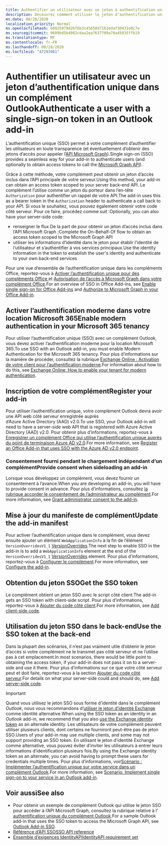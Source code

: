 ```yaml
---
title: Authentifier un utilisateur avec un jeton à authentification unique
description: Découvrez comment utiliser le jeton d’authentification unique fourni par un complément Outlook pour implémenter l’authentification unique (SSO) sur votre service.
ms.date: 08/20/2020
localization_priority: Normal
ms.openlocfilehash: e0925979d26f6b3145658d71b1edaf30431e0c7e
ms.sourcegitcommit: 9609bd5b4982cdaa2ea7637709a78a45835ffb19
ms.translationtype: MT
ms.contentlocale: fr-FR
ms.lasthandoff: 08/28/2020
ms.locfileid: "47293981"
---
```

# <a name="authenticate-a-user-with-a-single-sign-on-token-in-an-outlook-add-in"></a><span data-ttu-id="6fa9d-103">Authentifier un utilisateur avec un jeton d’authentification unique dans un complément Outlook</span><span class="sxs-lookup"><span data-stu-id="6fa9d-103">Authenticate a user with a single-sign-on token in an Outlook add-in</span></span>

<span data-ttu-id="6fa9d-104">L’authentification unique (SSO) permet à votre complément d’authentifier les utilisateurs en toute transparence (et éventuellement d’obtenir des jetons d’accès pour appeler l’[API Microsoft Graph](/graph/overview)).</span><span class="sxs-lookup"><span data-stu-id="6fa9d-104">Single sign-on (SSO) provides a seamless way for your add-in to authenticate users (and optionally to obtain access tokens to call the [Microsoft Graph API](/graph/overview)).</span></span>

<span data-ttu-id="6fa9d-105">Grâce à cette méthode, votre complément peut obtenir un jeton d’accès inclus dans l’API principale de votre serveur.</span><span class="sxs-lookup"><span data-stu-id="6fa9d-105">Using this method, your add-in can obtain an access token scoped to your server back-end API.</span></span> <span data-ttu-id="6fa9d-106">Le complément l’utilise comme un jeton du porteur dans l’en-tête `Authorization` pour authentifier un rappel de votre API.</span><span class="sxs-lookup"><span data-stu-id="6fa9d-106">The add-in uses this as a bearer token in the `Authorization` header to authenticate a call back to your API.</span></span> <span data-ttu-id="6fa9d-107">Si vous le souhaitez, vous pouvez également obtenir votre code côté serveur. Pour ce faire, procédez comme suit :</span><span class="sxs-lookup"><span data-stu-id="6fa9d-107">Optionally, you can also have your server-side code:</span></span>

- <span data-ttu-id="6fa9d-108">renseigner le flux De la part de pour obtenir un jeton d’accès inclus dans l’API Microsoft Graph ;</span><span class="sxs-lookup"><span data-stu-id="6fa9d-108">Complete the On-Behalf-Of flow to obtain an access token scoped to the Microsoft Graph API</span></span>
- <span data-ttu-id="6fa9d-109">utiliser les informations d’identité dans le jeton pour établir l’identité de l’utilisateur et s’authentifier à vos services principaux.</span><span class="sxs-lookup"><span data-stu-id="6fa9d-109">Use the identity information in the token to establish the user's identity and authenticate to your own back-end services</span></span>

<span data-ttu-id="6fa9d-110">Pour une vue d’ensemble de l’authentification unique dans les compléments Office, reportez-vous à [Activer l’authentification unique pour des compléments Office ](../develop/sso-in-office-add-ins.md) et [Autorisation de l’accès à Microsoft Graph dans votre complément Office](../develop/authorize-to-microsoft-graph.md).</span><span class="sxs-lookup"><span data-stu-id="6fa9d-110">For an overview of SSO in Office Add-ins, see [Enable single sign-on for Office Add-ins](../develop/sso-in-office-add-ins.md) and [Authorize to Microsoft Graph in your Office Add-in](../develop/authorize-to-microsoft-graph.md).</span></span>

## <a name="enable-modern-authentication-in-your-microsoft-365-tenancy"></a><span data-ttu-id="6fa9d-111">Activer l’authentification moderne dans votre location Microsoft 365</span><span class="sxs-lookup"><span data-stu-id="6fa9d-111">Enable modern authentication in your Microsoft 365 tenancy</span></span>

<span data-ttu-id="6fa9d-112">Pour utiliser l’authentification unique (SSO) avec un complément Outlook, vous devez activer l’authentification moderne pour la location Microsoft 365.</span><span class="sxs-lookup"><span data-stu-id="6fa9d-112">To use SSO with an Outlook add-in, you must enable Modern Authentication for the Microsoft 365 tenancy.</span></span> <span data-ttu-id="6fa9d-113">Pour plus d’informations sur la manière de procéder, consultez la rubrique [Exchange Online : Activation de votre client pour l’authentification moderne](https://social.technet.microsoft.com/wiki/contents/articles/32711.exchange-online-how-to-enable-your-tenant-for-modern-authentication.aspx).</span><span class="sxs-lookup"><span data-stu-id="6fa9d-113">For information about how to do this, see [Exchange Online: How to enable your tenant for modern authentication](https://social.technet.microsoft.com/wiki/contents/articles/32711.exchange-online-how-to-enable-your-tenant-for-modern-authentication.aspx).</span></span>

## <a name="register-your-add-in"></a><span data-ttu-id="6fa9d-114">Inscription de votre complément</span><span class="sxs-lookup"><span data-stu-id="6fa9d-114">Register your add-in</span></span>

<span data-ttu-id="6fa9d-115">Pour utiliser l’authentification unique, votre complément Outlook devra avoir une API web côté serveur enregistrée auprès d’Azure Active Directory (AAD) v2.0.</span><span class="sxs-lookup"><span data-stu-id="6fa9d-115">To use SSO, your Outlook add-in will need to have a server-side web API that is registered with Azure Active Directory (AAD) v2.0.</span></span> <span data-ttu-id="6fa9d-116">Pour obtenir plus d’informations, reportez-vous à [Enregistrer un complément Office qui utilise l’authentification unique auprès du point de terminaison Azure AD v2.0](../develop/register-sso-add-in-aad-v2.md).</span><span class="sxs-lookup"><span data-stu-id="6fa9d-116">For more information, see [Register an Office Add-in that uses SSO with the Azure AD v2.0 endpoint](../develop/register-sso-add-in-aad-v2.md).</span></span>

### <a name="provide-consent-when-sideloading-an-add-in"></a><span data-ttu-id="6fa9d-117">Consentement fourni pendant le chargement indépendant d’un complément</span><span class="sxs-lookup"><span data-stu-id="6fa9d-117">Provide consent when sideloading an add-in</span></span>

<span data-ttu-id="6fa9d-118">Lorsque vous développez un complément, vous devez fournir un consentement à l’avance.</span><span class="sxs-lookup"><span data-stu-id="6fa9d-118">When you are developing an add-in, you will have to provide consent in advance.</span></span> <span data-ttu-id="6fa9d-119">Pour plus d’informations, consultez [la rubrique accorder le consentement de l’administrateur au complément](../develop/grant-admin-consent-to-an-add-in.md).</span><span class="sxs-lookup"><span data-stu-id="6fa9d-119">For more information, see [Grant administrator consent to the add-in](../develop/grant-admin-consent-to-an-add-in.md).</span></span>

## <a name="update-the-add-in-manifest"></a><span data-ttu-id="6fa9d-120">Mise à jour du manifeste de complément</span><span class="sxs-lookup"><span data-stu-id="6fa9d-120">Update the add-in manifest</span></span>

<span data-ttu-id="6fa9d-121">Pour activer l’authentification unique dans le complément, vous devez ensuite ajouter un élément `WebApplicationInfo` à la fin de l’élément `VersionOverridesV1_1` [VersionOverrides](../reference/manifest/versionoverrides.md).</span><span class="sxs-lookup"><span data-stu-id="6fa9d-121">The next step to enable SSO in the add-in is to add a `WebApplicationInfo` element at the end of the `VersionOverridesV1_1` [VersionOverrides](../reference/manifest/versionoverrides.md) element.</span></span> <span data-ttu-id="6fa9d-122">Pour plus d’informations, reportez-vous à [Configurer le complément](../develop/sso-in-office-add-ins.md#configure-the-add-in).</span><span class="sxs-lookup"><span data-stu-id="6fa9d-122">For more information, see [Configure the add-in](../develop/sso-in-office-add-ins.md#configure-the-add-in).</span></span>

## <a name="get-the-sso-token"></a><span data-ttu-id="6fa9d-123">Obtention du jeton SSO</span><span class="sxs-lookup"><span data-stu-id="6fa9d-123">Get the SSO token</span></span>

<span data-ttu-id="6fa9d-124">Le complément obtient un jeton SSO avec le script côté client.</span><span class="sxs-lookup"><span data-stu-id="6fa9d-124">The add-in gets an SSO token with client-side script.</span></span> <span data-ttu-id="6fa9d-125">Pour plus d’informations, reportez-vous à [Ajouter du code côté client](../develop/sso-in-office-add-ins.md#add-client-side-code).</span><span class="sxs-lookup"><span data-stu-id="6fa9d-125">For more information, see [Add client-side code](../develop/sso-in-office-add-ins.md#add-client-side-code).</span></span>

## <a name="use-the-sso-token-at-the-back-end"></a><span data-ttu-id="6fa9d-126">Utilisation du jeton SSO dans le back-end</span><span class="sxs-lookup"><span data-stu-id="6fa9d-126">Use the SSO token at the back-end</span></span>

<span data-ttu-id="6fa9d-127">Dans la plupart des scénarios, il n’est pas vraiment utile d’obtenir le jeton d’accès si votre complément ne le transmet pas côté serveur et ne l’utilise pas à cet emplacement.</span><span class="sxs-lookup"><span data-stu-id="6fa9d-127">In most scenarios, there would be little point to obtaining the access token, if your add-in does not pass it on to a server-side and use it there.</span></span> <span data-ttu-id="6fa9d-128">Pour plus d’informations sur ce que votre côté serveur peut et doit faire, reportez-vous à la section [Ajouter du code côté serveur](../develop/sso-in-office-add-ins.md#add-server-side-code).</span><span class="sxs-lookup"><span data-stu-id="6fa9d-128">For details on what your server-side could and should do, see [Add server-side code](../develop/sso-in-office-add-ins.md#add-server-side-code).</span></span>

> [!IMPORTANT]
> <span data-ttu-id="6fa9d-129">Quand vous utilisez le jeton SSO sous forme d’identité dans le complément *Outlook*, nous vous recommandons d’[utiliser le jeton d’identité Exchange](authenticate-a-user-with-an-identity-token.md) comme identité alternative.</span><span class="sxs-lookup"><span data-stu-id="6fa9d-129">When using the SSO token as an identity in an *Outlook* add-in, we recommend that you also [use the Exchange identity token](authenticate-a-user-with-an-identity-token.md) as an alternate identity.</span></span> <span data-ttu-id="6fa9d-130">Les utilisateurs de votre complément peuvent utiliser plusieurs clients, dont certains ne fourniront peut-être pas de jeton SSO.</span><span class="sxs-lookup"><span data-stu-id="6fa9d-130">Users of your add-in may use multiple clients, and some may not support providing an SSO token.</span></span> <span data-ttu-id="6fa9d-131">En utilisant le jeton d’identité Exchange comme alternative, vous pouvez éviter d’inviter les utilisateurs à entrer leurs informations d’identification plusieurs fois.</span><span class="sxs-lookup"><span data-stu-id="6fa9d-131">By using the Exchange identity token as an alternate, you can avoid having to prompt these users for credentials multiple times.</span></span> <span data-ttu-id="6fa9d-132">Pour plus d’informations, voir[Scénario : Implémenter l’authentification unique sur votre service dans un complément Outlook](implement-sso-in-outlook-add-in.md).</span><span class="sxs-lookup"><span data-stu-id="6fa9d-132">For more information, see [Scenario: Implement single sign-on to your service in an Outlook add-in](implement-sso-in-outlook-add-in.md).</span></span>

## <a name="see-also"></a><span data-ttu-id="6fa9d-133">Voir aussi</span><span class="sxs-lookup"><span data-stu-id="6fa9d-133">See also</span></span>

- <span data-ttu-id="6fa9d-134">Pour obtenir un exemple de complément Outlook qui utilise le jeton SSO pour accéder à l’API Microsoft Graph, consultez la rubrique relative à l' [authentification unique du complément Outlook](https://github.com/OfficeDev/Outlook-Add-in-SSO).</span><span class="sxs-lookup"><span data-stu-id="6fa9d-134">For a sample Outlook add-in that uses the SSO token to access the Microsoft Graph API, see [Outlook Add-in SSO](https://github.com/OfficeDev/Outlook-Add-in-SSO).</span></span>
- [<span data-ttu-id="6fa9d-135">Référence d’API SSO</span><span class="sxs-lookup"><span data-stu-id="6fa9d-135">SSO API reference</span></span>](../develop/sso-in-office-add-ins.md#sso-api-reference)
- [<span data-ttu-id="6fa9d-136">Ensemble d’exigences IdentityAPI</span><span class="sxs-lookup"><span data-stu-id="6fa9d-136">IdentityAPI requirement set</span></span>](../reference/requirement-sets/identity-api-requirement-sets.md)
